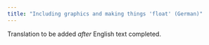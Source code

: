 ```yaml
---
title: "Including graphics and making things 'float' (German)"
---
```

Translation to be added _after_ English text completed.

